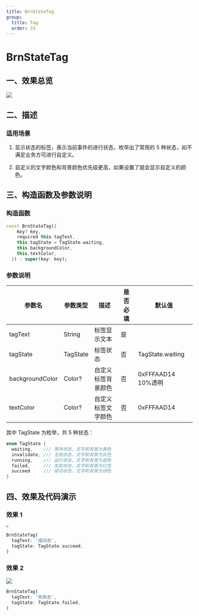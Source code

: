 ```yaml
---
title: BrnStateTag
group:
  title: Tag
  order: 33
---
```


# BrnStateTag

## 一、效果总览

![](./img/BrnMetaStateTagIntro.png)

## 二、描述

### 适用场景

1. 显示状态的标签，表示当前事件的进行状态，枚举出了常用的 5 种状态，如不满足业务方可进行自定义。

2. 自定义的文字颜色和背景颜色优先级更高，如果设置了就会显示自定义的颜色。

## 三、构造函数及参数说明

### 构造函数

```dart
const BrnStateTag({
    Key? key,
    required this.tagText,
    this.tagState = TagState.waiting,
    this.backgroundColor,
    this.textColor,
  }) : super(key: key);
```

### 参数说明

| **参数名**      | **参数类型** | **描述**           | **是否必填** | **默认值**         |
| --------------- | ------------ | ------------------ | ------------ | ------------------ |
| tagText         | String       | 标签显示文本       | 是           |                    |
| tagState        | TagState     | 标签状态           | 否           | TagState.waiting   |
| backgroundColor | Color?       | 自定义标签背景颜色 | 否           | 0xFFFAAD14 10%透明 |
| textColor       | Color?       | 自定义标签文字颜色 | 否           | 0xFFFAAD14         |

其中 TagState 为枚举，共 5 种状态：

```dart
enum TagState {
  waiting,    /// 等待状态，文字和背景为黄色
  invalidate, /// 无效状态，文字和背景为灰色
  running,    /// 运行状态，文字和背景为蓝色
  failed,     /// 失败状态，文字和背景为红色
  succeed     /// 成功状态，文字和背景为绿色
}
```

## 四、效果及代码演示

### 效果 1

<img src="./img/BrnMetaStateTagSucceed.png" style="zoom: 40%;" />

```dart
BrnStateTag(
  tagText: '成功态',
  tagState: TagState.succeed,
)
```

### 效果 2

![](./img/BrnStateTagFailure.png)

```dart
BrnStateTag(
  tagText: '失败态',
  tagState: TagState.failed,
)
```
